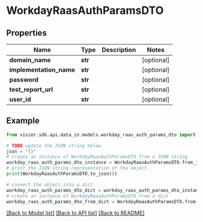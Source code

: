 # WorkdayRaasAuthParamsDTO


## Properties

Name | Type | Description | Notes
------------ | ------------- | ------------- | -------------
**domain_name** | **str** |  | [optional] 
**implementation_name** | **str** |  | [optional] 
**password** | **str** |  | [optional] 
**test_report_url** | **str** |  | [optional] 
**user_id** | **str** |  | [optional] 

## Example

```python
from visier.sdk.api.data_in.models.workday_raas_auth_params_dto import WorkdayRaasAuthParamsDTO

# TODO update the JSON string below
json = "{}"
# create an instance of WorkdayRaasAuthParamsDTO from a JSON string
workday_raas_auth_params_dto_instance = WorkdayRaasAuthParamsDTO.from_json(json)
# print the JSON string representation of the object
print(WorkdayRaasAuthParamsDTO.to_json())

# convert the object into a dict
workday_raas_auth_params_dto_dict = workday_raas_auth_params_dto_instance.to_dict()
# create an instance of WorkdayRaasAuthParamsDTO from a dict
workday_raas_auth_params_dto_from_dict = WorkdayRaasAuthParamsDTO.from_dict(workday_raas_auth_params_dto_dict)
```
[[Back to Model list]](../README.md#documentation-for-models) [[Back to API list]](../README.md#documentation-for-api-endpoints) [[Back to README]](../README.md)


